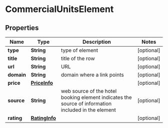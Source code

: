 

# CommercialUnitsElement


## Properties

| Name | Type | Description | Notes |
|------------ | ------------- | ------------- | -------------|
|**type** | **String** | type of element |  [optional] |
|**title** | **String** | title of the row |  [optional] |
|**url** | **String** | URL |  [optional] |
|**domain** | **String** | domain where a link points |  [optional] |
|**price** | [**PriceInfo**](PriceInfo.md) |  |  [optional] |
|**source** | **String** | web source of the hotel booking element indicates the source of information included in the element |  [optional] |
|**rating** | [**RatingInfo**](RatingInfo.md) |  |  [optional] |



